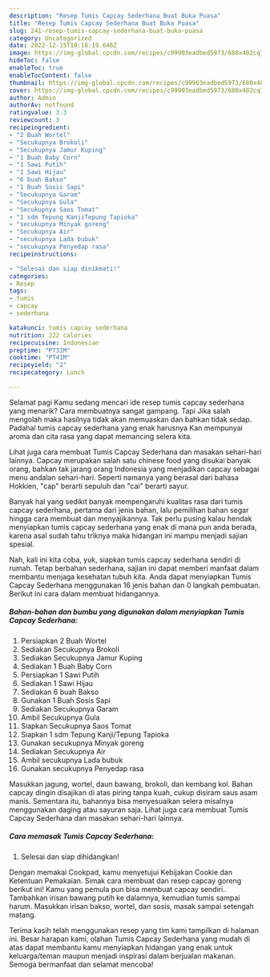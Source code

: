 ```yaml
---
description: "Resep Tumis Capcay Sederhana Buat Buka Puasa"
title: "Resep Tumis Capcay Sederhana Buat Buka Puasa"
slug: 241-resep-tumis-capcay-sederhana-buat-buka-puasa
category: Uncategorized
date: 2022-12-15T10:18:19.646Z
image: https://img-global.cpcdn.com/recipes/c99903eadbed5973/680x482cq70/tumis-capcay-sederhana-foto-resep-utama.jpg
hideToc: false
enableToc: true
enableTocContent: false
thumbnail: https://img-global.cpcdn.com/recipes/c99903eadbed5973/680x482cq70/tumis-capcay-sederhana-foto-resep-utama.jpg
cover: https://img-global.cpcdn.com/recipes/c99903eadbed5973/680x482cq70/tumis-capcay-sederhana-foto-resep-utama.jpg
author: Admin
authorAv: notfound
ratingvalue: 3.3
reviewcount: 3
recipeingredient:
- "2 Buah Wortel"
- "Secukupnya Brokoli"
- "Secukupnya Jamur Kuping"
- "1 Buah Baby Corn"
- "1 Sawi Putih"
- "1 Sawi Hijau"
- "6 buah Bakso"
- "1 Buah Sosis Sapi"
- "Secukupnya Garam"
- "Secukupnya Gula"
- "Secukupnya Saos Tomat"
- "1 sdm Tepung KanjiTepung Tapioka"
- "secukupnya Minyak goreng"
- "Secukupnya Air"
- "secukupnya Lada bubuk"
- "secukupnya Penyedap rasa"
recipeinstructions:

- "Selesai dan siap dinikmati!"
categories:
- Resep
tags:
- tumis
- capcay
- sederhana

katakunci: tumis capcay sederhana 
nutrition: 222 calories
recipecuisine: Indonesian
preptime: "PT31M"
cooktime: "PT41M"
recipeyield: "2"
recipecategory: Lunch

---
```



Selamat pagi Kamu sedang mencari ide resep tumis capcay sederhana yang menarik? Cara membuatnya sangat gampang. Tapi Jika salah mengolah maka hasilnya tidak akan memuaskan dan bahkan tidak sedap. Padahal tumis capcay sederhana yang enak harusnya Kan mempunyai aroma dan cita rasa yang dapat memancing selera kita.


Lihat juga cara membuat Tumis Capcay Sederhana dan masakan sehari-hari lainnya. Capcay merupakan salah satu chinese food yang disukai banyak orang, bahkan tak jarang orang Indonesia yang menjadikan capcay sebagai menu andalan sehari-hari. Seperti namanya yang berasal dari bahasa Hokkien, &#34;cap&#34; berarti sepuluh dan &#34;cai&#34; berarti sayur.

Banyak hal yang sedikit banyak mempengaruhi kualitas rasa dari tumis capcay sederhana, pertama dari jenis bahan, lalu pemilihan bahan segar hingga cara membuat dan menyajikannya. Tak perlu pusing kalau hendak menyiapkan tumis capcay sederhana yang enak di mana pun anda berada, karena asal sudah tahu triknya maka hidangan ini mampu menjadi sajian spesial.


Nah, kali ini kita coba, yuk, siapkan tumis capcay sederhana sendiri di rumah. Tetap berbahan sederhana, sajian ini dapat memberi manfaat dalam membantu menjaga kesehatan tubuh kita. Anda dapat menyiapkan Tumis Capcay Sederhana menggunakan 16 jenis bahan dan 0 langkah pembuatan. Berikut ini cara dalam membuat hidangannya.

<!--inarticleads1-->

##### Bahan-bahan dan bumbu yang digunakan dalam menyiapkan Tumis Capcay Sederhana:

1. Persiapkan 2 Buah Wortel
1. Sediakan Secukupnya Brokoli
1. Sediakan Secukupnya Jamur Kuping
1. Sediakan 1 Buah Baby Corn
1. Persiapkan 1 Sawi Putih
1. Sediakan 1 Sawi Hijau
1. Sediakan 6 buah Bakso
1. Gunakan 1 Buah Sosis Sapi
1. Sediakan Secukupnya Garam
1. Ambil Secukupnya Gula
1. Siapkan Secukupnya Saos Tomat
1. Siapkan 1 sdm Tepung Kanji/Tepung Tapioka
1. Gunakan secukupnya Minyak goreng
1. Sediakan Secukupnya Air
1. Ambil secukupnya Lada bubuk
1. Gunakan secukupnya Penyedap rasa


Masukkan jagung, wortel, daun bawang, brokoli, dan kembang kol. Bahan capcay dingin disajikan di atas piring tanpa kuah, cukup disiram saus asam manis. Sementara itu, bahannya bisa menyesuaikan selera misalnya menggunakan daging atau sayuran saja. Lihat juga cara membuat Tumis Capcay Sederhana dan masakan sehari-hari lainnya. 

<!--inarticleads2-->

##### Cara memasak Tumis Capcay Sederhana:


1. Selesai dan siap dihidangkan!

Dengan memakai Cookpad, kamu menyetujui Kebijakan Cookie dan Ketentuan Pemakaian. Simak cara membuat dan resep capcay goreng berikut ini! Kamu yang pemula pun bisa membuat capcay sendiri.. Tambahkan irisan bawang putih ke dalamnya, kemudian tumis sampai harum. Masukkan irisan bakso, wortel, dan sosis, masak sampai setengah matang. 

Terima kasih telah menggunakan resep yang tim kami tampilkan di halaman ini. Besar harapan kami, olahan Tumis Capcay Sederhana yang mudah di atas dapat membantu kamu menyiapkan hidangan yang enak untuk keluarga/teman maupun menjadi inspirasi dalam berjualan makanan. Semoga bermanfaat dan selamat mencoba!
